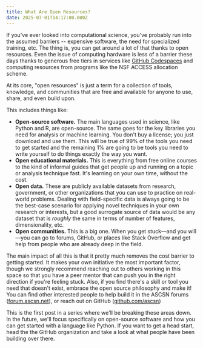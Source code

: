 ```yaml
---
title: What Are Open Resources?
date: 2025-07-01T14:17:00.000Z
---
```

If you've ever looked into computational science, you've probably run into the assumed barriers -- expensive software, the need for specialized training, etc. The thing is, you can get around a lot of that thanks to open resources. Even the issue of computing hardware is less of a barrier these days thanks to generous free tiers in services like [GitHub Codespaces](https://github.com/features/codespaces) and computing resources from programs like the NSF ACCESS allocation scheme.

At its core, "open resources" is just a term for a collection of tools, knowledge, and communities that are free and available for anyone to use, share, and even build upon.

This includes things like:

* **Open-source software.** The main languages used in science, like Python and R, are open-source. The same goes for the key libraries you need for analysis or machine learning. You don't buy a license; you just download and use them. This will be true of 99% of the tools you need to get started and the remaining 1% are going to be tools you need to write yourself to do things exactly the way you want.
* **Open educational materials.** This is everything from free online courses to the kind of informal guides that get people up and running on a topic or analysis technique fast. It's learning on your own time, without the cost.
* **Open data.** These are publicly available datasets from research, government, or other organizations that you can use to practice on real-world problems. Dealing with field-specific data is always going to be the best-case scenario for applying novel techniques in your own research or interests, but a good surrogate source of data would be any dataset that is *roughly* the same in terms of number of features, dimensionality, etc.
* **Open communities.** This is a big one. When you get stuck—and you will—you can go to forums, GitHub, or places like Stack Overflow and get help from people who are already deep in the field.

The main impact of all this is that it pretty much removes the cost barrier to getting started. It makes your own initiative the most important factor, though we strongly recommend reaching out to others working in this space so that you have a peer mentor that can push you in the right direction if you're feeling stuck. Also, if you find there's a skill or tool you need that doesn't exist, embrace the open source philosophy and make it! You can find other interested people to help build it in the ASCSN forums ([forum.ascsn.net](https://forum.ascsn.net)), or reach out on GitHub ([github.com/ascsn](https://github.com/ascsn))

This is the first post in a series where we'll be breaking these areas down. In the future, we'll focus specifically on open-source software and how you can get started with a language like Python. If you want to get a head start, head the the GitHub organization and take a look at what people have been building over there.
